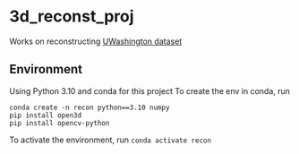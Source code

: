 # 3d_reconst_proj
Works on reconstructing [UWashington dataset](https://rgbd-dataset.cs.washington.edu/dataset/rgbd-scenes/)

## Environment
Using Python 3.10 and conda for this project
To create the env in conda, run 
```
conda create -n recon python==3.10 numpy
pip install open3d
pip install opencv-python
```
To activate the environment, run ```conda activate recon```